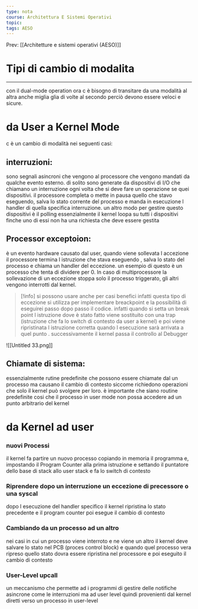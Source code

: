 ```yaml
---
type: nota
course: Architettura E Sistemi Operativi
topic: 
tags: AESO
---
```


Prev: [[Architetture e sistemi operativi (AESO)]]

# Tipi di cambio di modalita
---
con il dual-mode operation ora c è bisogno di transitare da una modalità al altra  anche miglia glia di volte al secondo perciò devono essere veloci e sicure.

# da User a Kernel Mode

c è un cambio di modalità nei seguenti casi:

## interruzioni:

 sono segnali asincroni che vengono al processore che vengono mandati da qualche evento esterno. di solito sono generate da dispositivi di I/O  che chiamano un interruzione ogni volta che si deve fare un operazione se quei dispositivi. il processore completa o mette in pausa quello che stavo eseguendo, salva lo stato corrente del processo e manda in esecuzione l handler di quella specifica interruzione.
un altro modo per gestire questo dispositivi è il polling essenzialmente il kernel loopa su tutti i dispositivi finche uno di essi non ha una richiesta che deve essere gestita

## Processor exceptoion:

è un evento hardware causato dal user, quando viene sollevata l accezione il processore termina l istruzione che stava eseguendo , salva lo stato del processo e chiama un handler del eccezione. un esempio di questo è un processo che tenta di dividere per 0. In caso di multiprocessore la sollevazione di un eccezione stoppa solo il processo triggerato, gli altri vengono interrotti dal kernel.


>[!info]
>si possono usare anche per casi benefici infatti questa tipo di eccezione si utilizza per implementare breackpoint e la possibilità di eseguirei passo dopo passo il codice.
infatti quando si setta un break point l istruzione  dove è stato fatto viene sostituito con una trap (istruzione che fa lo switch di contesto da user a kernel) e poi viene ripristinata l istruzione corretta quando l esecuzione sarà arrivata a quel punto . successivamente il kernel passa il controllo al Debugger



![[Untitled 33.png]]

## Chiamate di sistema:

essenzialmente rutine predefinite che possono essere chiamate dal un processo ma causano il cambio di contesto siccome richiedono operazioni che solo il kernel può svolgere per loro. è importante che siano routine predefinite cosi che il processo in user mode non possa accedere ad un punto arbitrario del kernel

# da Kernel ad user

### nuovi Processi

il kernel fa partire un nuovo processo copiando in memoria il programma e, impostando il Program Counter alla prima istruzione e settando il puntatore dello base di stack allo user stack e fa lo switch di contesto

### Riprendere dopo un interruzione un eccezione di precessore o una syscal

dopo l esecuzione del handler specifico il kernel ripristina lo stato precedente e il program counter poi esegue il cambio di contesto

### Cambiando da un processo ad un altro

nei casi in cui un processo viene interroto e ne viene un altro il kernel deve salvare lo stato nel PCB (proces control block) e quando quel processo vera ripreso quello stato dovra essere ripristina nel processore e poi eseguito il cambio di contesto

### User-Level upcall

un meccanismo che permette ad i programmi di gestire delle notifiche asincrone come le interruzioni ma ad user level quindi provenienti dal kernel diretti verso un processo in user-level
